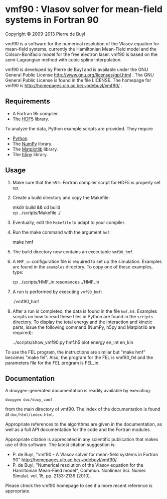vmf90 : Vlasov solver for mean-field systems in Fortran 90
==========================================================

Copyright © 2009-2013 Pierre de Buyl

vmf90 is a software for the numerical resolution of the Vlasov equation for 
mean-field systems, currently the Hamiltonian Mean-Field model and the
Colson-Bonifacio model for the free electron laser. vmf90 is based
on the semi-Lagrangian method with cubic spline interpolation.

vmf90 is developed by Pierre de Buyl and is available under the GNU General 
Public License http://www.gnu.org/licenses/gpl.html . The GNU General Public
License is found in the file LICENSE. The homepage for vmf90 is
http://homepages.ulb.ac.be/~pdebuyl/vmf90/ .

Requirements
------------

* A Fortran 95 compiler.
* The [HDF5](http://www.hdfgroup.org/HDF5/) library.

To analyze the data, Python example scripts are provided. They require

* [Python](http://python.org/).
* The [NumPy](http://numpy.scipy.org/) library.
* The [Matplotlib](http://matplotlib.sourceforge.net/) library.
* The [h5py](http://www.h5py.org/) library.

Usage
-----

1. Make sure that the ``h5fc`` Fortran compiler script for HDF5 is properly set
   up.
2. Create a build directory and copy the Makefile:

    mkdir build && cd build  
    cp ../scripts/Makefile ./

3. Eventually, edit the ``Makefile`` to adapt to your compiler.
4. Run the make command with the argument ``hmf``:

    make hmf

5. The build directory now contains an executable ``vmf90_hmf``.
6. A ``HMF_in`` configuration file is required to set up the
   simulation. Examples are found in the ``examples`` directory. To copy one of
   these examples, type:

    cp ../scripts/HMF_in.resonances ./HMF_in

7. A run is performed by executing ``vmf90_hmf``:

    ./vmf90_hmf

8. After a run is completed, the data is found in the file ``hmf.h5``. Examples
   scripts on how to read these files in Python are found in the ``scripts``
   directory. To display the total energy and the interaction and kinetic parts,
   issue the following command (NumPy, h5py and Matplotlib are required):

    ../scripts/show_vmf90.py hmf.h5 plot energy en_int en_kin

To use the FEL program, the instructions are similar but "make hmf" becomes
"make fel". Also, the program for the FEL is vmf90_fel and the parameters file
for the FEL program is FEL_in.

Documentation
-------------

A doxygen-generated documentation is readily available by executing:

    doxygen doc/doxy_conf

from the main directory of vmf90. The index of the documentation is found at
``doc/html/index.html``.

Appropriate references to the algorithms are given in the documentation, as well
as a full API documentation for the code and the Fortran modules.

Appropriate citation is appreciated in any scientific publication that makes use
of this software. The latest citation suggestion is:

* P. de Buyl, "vmf90 - A Vlasov solver for mean-field systems in Fortran 90"
    http://homepages.ulb.ac.be/~pdebuyl/vmf90/.
* P. de Buyl, "Numerical resolution of the Vlasov equation for the Hamiltonian
    Mean-Field model", Commun. Nonlinear Sci. Numer. Simulat. vol. 15,
    pp. 2133-2139 (2010).

Please check the vmf90 homepage to see if a more recent reference is appropriate.

